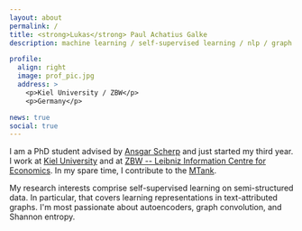 ```yaml
---
layout: about
permalink: /
title: <strong>Lukas</strong> Paul Achatius Galke
description: machine learning / self-supervised learning / nlp / graph neural nets

profile:
  align: right
  image: prof_pic.jpg
  address: >
    <p>Kiel University / ZBW</p>
    <p>Germany</p>

news: true
social: true
---
```


I am a PhD student advised by [Ansgar
Scherp](http://ansgarscherp.net) and just started my third year. I work at [Kiel
University](https://www.uni-kiel.de/en) and at [ZBW -- Leibniz Information
Centre for Economics](https://zbw.eu). In my spare time, I contribute to the
[MTank](http://www.themtank.org/).

My research interests comprise self-supervised learning on semi-structured data.
In particular, that covers learning representations in text-attributed graphs.
I'm most passionate about autoencoders, graph convolution, and Shannon entropy.
